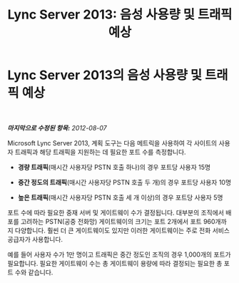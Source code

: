 ﻿---
title: 'Lync Server 2013: 음성 사용량 및 트래픽 예상'
TOCTitle: 음성 사용량 및 트래픽 예상
ms:assetid: 621b08fb-f894-4d91-ac38-e443401b098b
ms:mtpsurl: https://technet.microsoft.com/ko-kr/library/Gg398439(v=OCS.15)
ms:contentKeyID: 49303816
ms.date: 08/24/2015
mtps_version: v=OCS.15
ms.translationtype: HT
---

# Lync Server 2013의 음성 사용량 및 트래픽 예상

 

_**마지막으로 수정된 항목:** 2012-08-07_

Microsoft Lync Server 2013, 계획 도구는 다음 메트릭을 사용하여 각 사이트의 사용자 트래픽과 해당 트래픽을 지원하는 데 필요한 포트 수를 측정합니다.

  -   
    **경량 트래픽**(매시간 사용자당 PSTN 호출 하나)의 경우 포트당 사용자 15명

  -   
    **중간 정도의 트래픽**(매시간 사용자당 PSTN 호출 두 개)의 경우 포트당 사용자 10명

  -   
    **높은 트래픽**(매시간 사용자당 PSTN 호출 세 개 이상)의 경우 포트당 사용자 5명

포트 수에 따라 필요한 중재 서버 및 게이트웨이 수가 결정됩니다. 대부분의 조직에서 배포를 고려하는 PSTN(공중 전화망) 게이트웨이의 크기는 포트 2개에서 포트 960개까지 다양합니다. 훨씬 더 큰 게이트웨이도 있지만 이러한 게이트웨이는 주로 전화 서비스 공급자가 사용합니다.

예를 들어 사용자 수가 1만 명이고 트래픽은 중간 정도인 조직의 경우 1,000개의 포트가 필요합니다. 필요한 게이트웨이 수는 총 게이트웨이 용량에 따라 결정되는 필요한 총 포트 수와 같습니다.

